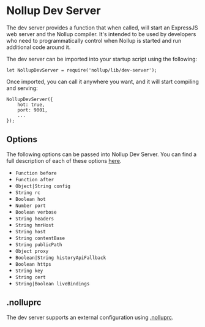 # Nollup Dev Server

The dev server provides a function that when called, will start an ExpressJS web server and the Nollup compiler. It's intended to be used by developers who need to programmatically control when Nollup is started and run additional code around it. 

The dev server can be imported into your startup script using the following:

```
let NollupDevServer = require('nollup/lib/dev-server');
```

Once imported, you can call it anywhere you want, and it will start compiling and serving:

```
NollupDevServer({
    hot: true,
    port: 9001,
    ...
});
```

## Options

The following options can be passed into Nollup Dev Server. You can find a full description of each of these options [here](./options.md).

* ```Function before```
* ```Function after```
* ```Object|String config```
* ```String rc```
* ```Boolean hot```
* ```Number port```
* ```Boolean verbose```
* ```String headers```
* ```String hmrHost```
* ```String host```
* ```String contentBase```
* ```String publicPath```
* ```Object proxy```
* ```Boolean|String historyApiFallback```
* ```Boolean https```
* ```String key```
* ```String cert```
* ```String|Boolean liveBindings```

## .nolluprc

The dev server supports an external configuration using [.nolluprc](./nolluprc.md).